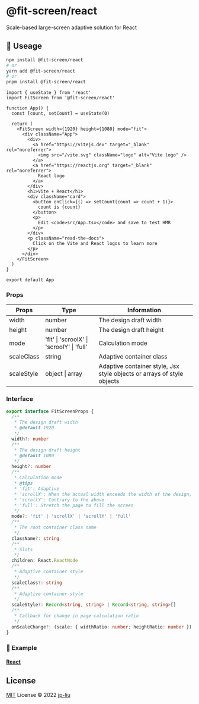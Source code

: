 # @fit-screen/react

Scale-based large-screen adaptive solution for React

## 🦄 Useage

```bash
npm install @fit-screen/react
# or
yarn add @fit-screen/react
# or
pnpm install @fit-screen/react
```

```react
import { useState } from 'react'
import FitScreen from '@fit-screen/react'

function App() {
  const [count, setCount] = useState(0)

  return (
    <FitScreen width={1920} height={1080} mode="fit">
      <div className="App">
        <div>
          <a href="https://vitejs.dev" target="_blank" rel="noreferrer">
            <img src="/vite.svg" className="logo" alt="Vite logo" />
          </a>
          <a href="https://reactjs.org" target="_blank" rel="noreferrer">
            React logo
          </a>
        </div>
        <h1>Vite + React</h1>
        <div className="card">
          <button onClick={() => setCount(count => count + 1)}>
            count is {count}
          </button>
          <p>
            Edit <code>src/App.tsx</code> and save to test HMR
          </p>
        </div>
        <p className="read-the-docs">
          Click on the Vite and React logos to learn more
        </p>
      </div>
    </FitScreen>
  )
}

export default App
```

### Props

| Props      | Type                                               | Information                                                            |
| ---------- | -------------------------------------------------- | ---------------------------------------------------------------------- |
| width      | number                                             | The design draft width                                                 |
| height     | number                                             | The design draft height                                                |
| mode       | 'fit' \| 'scroolX' \| 'scroolY' \| 'full'          | Calculation mode                                                       |
| scaleClass | string                                             | Adaptive container class                                               |
| scaleStyle | object                                    \| array | Adaptive container style, Jsx style objects or arrays of style objects |

### Interface

```ts
export interface FitScreenProps {
  /**
   * The design draft width
   * @default 1920
   */
  width?: number
  /**
   * The design draft height
   * @default 1080
   */
  height?: number
  /**
   * Calculation mode
   * @tips
   * 'fit': Adaptive
   * 'scrollX': When the actual width exceeds the width of the design, the x-axis appears to scroll and the y-axis adapts
   * 'scrollY': Contrary to the above
   * 'full': Stretch the page to fill the screen
   */
  mode?: 'fit' | 'scrollX' | 'scrollY' | 'full'
  /**
   * The root container class name
   */
  className?: string
  /**
   * Slots
   */
  children: React.ReactNode
  /**
   * Adaptive container style
   */
  scaleClass?: string
  /**
   * Adaptive container style
   */
  scaleStyle?: Record<string, string> | Record<string, string>[]
  /**
   * Callback for change in page calculation ratio
   */
  onScaleChange?: (scale: { widthRatio: number; heightRatio: number }) => void
}
```

### 🌰 Example

#### **[React](https://vercel.com/jp-liu/fit-screen-example-react)**

## License

[MIT](./LICENSE) License © 2022 [jp-liu](https://github.com/jp-liu)
